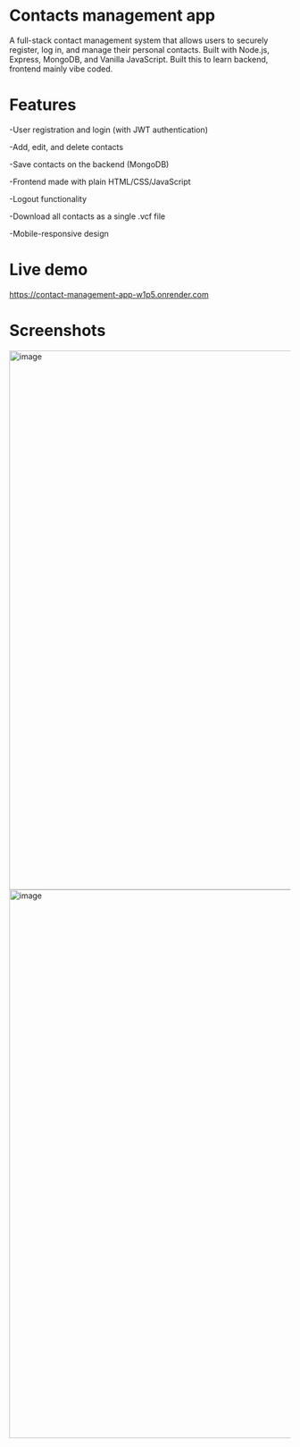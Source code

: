 # Contacts management app
A full-stack contact management system that allows users to securely register, log in, and manage their personal contacts. Built with Node.js, Express, MongoDB, and Vanilla JavaScript. Built this to learn backend, frontend mainly vibe coded.

# Features
-User registration and login (with JWT authentication)

-Add, edit, and delete contacts

-Save contacts on the backend (MongoDB)

-Frontend made with plain HTML/CSS/JavaScript

-Logout functionality

-Download all contacts as a single .vcf file

-Mobile-responsive design

# Live demo
https://contact-management-app-w1p5.onrender.com

# Screenshots
<img width="1882" height="965" alt="image" src="https://github.com/user-attachments/assets/57a76f9c-fe16-4fe3-8d43-8c45148a24fe" />
<img width="1878" height="982" alt="image" src="https://github.com/user-attachments/assets/80780c8f-a6aa-4617-8817-75b7de822b4e" />

